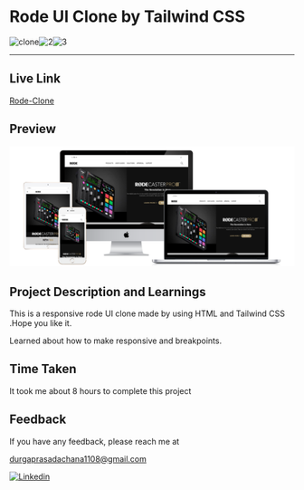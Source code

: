 # Rode UI Clone by Tailwind CSS

![clone](https://img.shields.io/badge/Clone-Project-red)![2](https://img.shields.io/badge/Technologies-HTML%2FCSS%2FTailwind-blue)![3](https://img.shields.io/badge/Multi%20Device-Responsive-green)

---

## Live Link

[Rode-Clone](https://rode-ui-clone-dp1108.netlify.app/)

## Preview

![Rode](./Images/Rode%20UI.png)

## Project Description and Learnings

This is a responsive rode UI clone made by using HTML and Tailwind CSS .Hope you like it.

Learned about how to make responsive and breakpoints.

## Time Taken

It took me about 8 hours to complete this project

## Feedback

If you have any feedback, please reach me at

[durgaprasadachana1108@gmail.com](mailto:durgaprasadachana1108@gmail.com)

<a href='https://www.linkedin.com/in/dp1108/' target="_blank"><img alt='Linkedin' src='https://img.shields.io/badge/Linkedin-100000?style=flat&logo=Linkedin&logoColor=white&labelColor=111FDD&color=1A1ADD'/></a>
